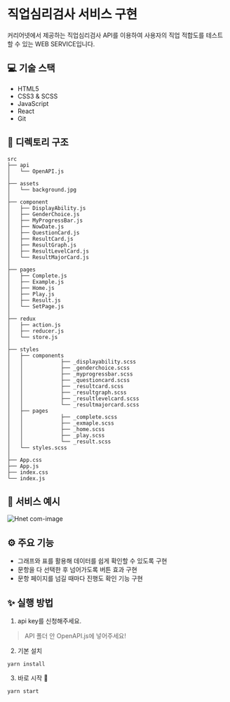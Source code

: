 # 직업심리검사 서비스 구현

커리어넷에서 제공하는 직업심리검사 API를 이용하여 사용자의 직업 적합도를 테스트 할 수 있는 WEB SERVICE입니다.

## 💻 기술 스택

- HTML5
- CSS3 & SCSS
- JavaScript
- React
- Git

## 🌲 디렉토리 구조

```
src
├── api
│   └── OpenAPI.js
│ 
├── assets
│   └── background.jpg
│ 
├── component
│   ├── DisplayAbility.js
│   ├── GenderChoice.js
│   ├── MyProgressBar.js
│   ├── NowDate.js
│   ├── QuestionCard.js
│   ├── ResultCard.js
│   ├── ResultGraph.js
│   ├── ResultLevelCard.js
│   └── ResultMajorCard.js
│ 
├── pages
│   ├── Complete.js
│   ├── Example.js
│   ├── Home.js
│   ├── Play.js
│   ├── Result.js
│   └── SetPage.js
│ 
├── redux
│   ├── action.js
│   ├── reducer.js
│   └── store.js
│ 
├── styles
│   ├── components
│   │            ├── _displayability.scss
│   │            ├── _genderchoice.scss
│   │            ├── _myprogressbar.scss
│   │            ├── _questioncard.scss
│   │            ├── _resultcard.scss
│   │            ├── _resultgraph.scss
│   │            ├── _resultlevelcard.scss
│   │            └── _resultmajorcard.scss
│   ├── pages
│   │            ├── _complete.scss
│   │            ├── _exmaple.scss
│   │            ├── _home.scss
│   │            ├── _play.scss
│   │            └── _result.scss
│   └── styles.scss
│ 
├── App.css
├── App.js
├── index.css
└── index.js
``` 

## 📄 서비스 예시

![Hnet com-image](https://user-images.githubusercontent.com/81430564/132158685-3056d9d6-3621-41b5-a3d4-692b91295715.gif)

## ⚙️ 주요 기능

- 그래프와 표를 활용해 데이터를 쉽게 확인할 수 있도록 구현
- 문항을 다 선택한 후 넘어가도록 버튼 효과 구현
- 문항 페이지를 넘길 때마다 진행도 확인 기능 구현

## ✨ 실행 방법

1. api key를 신청해주세요.
> API 폴더 안 OpenAPI.js에 넣어주세요!

2. 기본 설치
```
yarn install
```
3. 바로 시작 🚀
```
yarn start
```
